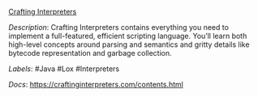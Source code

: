 [Crafting Interpreters](https://github.com/munificent/craftinginterpreters)

*Description*: Crafting Interpreters contains everything you need to implement a full-featured, efficient scripting language. You’ll learn both high-level concepts around parsing and semantics and gritty details like bytecode representation and garbage collection.

*Labels*: #Java #Lox #Interpreters

*Docs*: https://craftinginterpreters.com/contents.html
